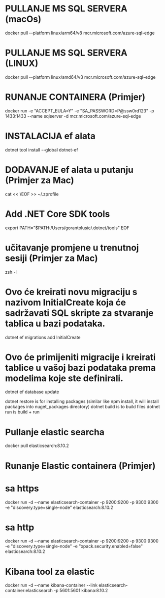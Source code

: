# PULLANJE MS SQL SERVERA (macOs)
docker pull --platform linux/arm64/v8 mcr.microsoft.com/azure-sql-edge

# PULLANJE MS SQL SERVERA (LINUX)
docker pull --platform linux/amd64/v3 mcr.microsoft.com/azure-sql-edge

# RUNANJE CONTAINERA (Primjer)
docker run -e "ACCEPT_EULA=Y" -e "SA_PASSWORD=P@ssw0rd123" -p 1433:1433 --name sqlserver -d mcr.microsoft.com/azure-sql-edge

# INSTALACIJA ef alata
dotnet tool install --global dotnet-ef

# DODAVANJE ef alata u putanju (Primjer za Mac)
cat << \EOF >> ~/.zprofile
# Add .NET Core SDK tools
export PATH="$PATH:/Users/gorantolusic/.dotnet/tools"
EOF

# učitavanje promjene u trenutnoj sesiji (Primjer za Mac)
zsh -l

# Ovo će kreirati novu migraciju s nazivom InitialCreate koja će sadržavati SQL skripte za stvaranje tablica u bazi podataka.
dotnet ef migrations add InitialCreate

# Ovo će primijeniti migracije i kreirati tablice u vašoj bazi podataka prema modelima koje ste definirali.
dotnet ef database update


dotnet restore is for installing packages (similar like npm install, it will install packages into nuget_packages directory)
dotnet build is to build files
dotnet run is build + run


# Pullanje elastic searcha
docker pull elasticsearch:8.10.2


# Runanje Elastic containera (Primjer)

# sa https
docker run -d --name elasticsearch-container -p 9200:9200 -p 9300:9300 -e "discovery.type=single-node" elasticsearch:8.10.2

# sa http
docker run -d --name elasticsearch-container -p 9200:9200 -p 9300:9300 -e "discovery.type=single-node" -e "xpack.security.enabled=false" elasticsearch:8.10.2

# Kibana tool za elastic 
docker run -d --name kibana-container --link elasticsearch-container:elasticsearch -p 5601:5601 kibana:8.10.2



